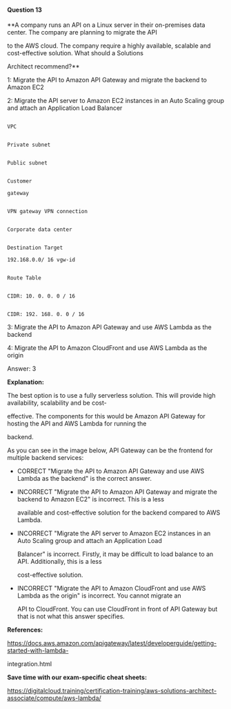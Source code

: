 #### Question  13


**A company runs an API on a Linux server in their on-premises data center. The company are planning to migrate the API

to the AWS cloud. The company require a highly available, scalable and cost-effective solution. What should a Solutions

Architect recommend?**


1: Migrate the API to Amazon API Gateway and migrate the backend to Amazon EC2


2: Migrate the API server to Amazon EC2 instances in an Auto Scaling group and attach an Application Load Balancer


```

VPC

```


```

Private subnet

```


```

Public subnet

```


```

Customer

gateway

```


```

VPN gateway VPN connection

```


```

Corporate data center

```


```

Destination Target

192.168.0.0/ 16 vgw-id

```


```

Route Table

```


```

CIDR: 10. 0. 0. 0 / 16

```


```

CIDR: 192. 168. 0. 0 / 16

```


3: Migrate the API to Amazon API Gateway and use AWS Lambda as the backend


4: Migrate the API to Amazon CloudFront and use AWS Lambda as the origin


Answer: 3


**Explanation:**


The best option is to use a fully serverless solution. This will provide high availability, scalability and be cost-

effective. The components for this would be Amazon API Gateway for hosting the API and AWS Lambda for running the

backend.


As you can see in the image below, API Gateway can be the frontend for multiple backend services:


- CORRECT "Migrate the API to Amazon API Gateway and use AWS Lambda as the backend" is the correct answer.


- INCORRECT "Migrate the API to Amazon API Gateway and migrate the backend to Amazon EC2" is incorrect. This is a less

  available and cost-effective solution for the backend compared to AWS Lambda.


- INCORRECT "Migrate the API server to Amazon EC2 instances in an Auto Scaling group and attach an Application Load

  Balancer" is incorrect. Firstly, it may be difficult to load balance to an API. Additionally, this is a less

  cost-effective solution.


- INCORRECT "Migrate the API to Amazon CloudFront and use AWS Lambda as the origin" is incorrect. You cannot migrate an

  API to CloudFront. You can use CloudFront in front of API Gateway but that is not what this answer specifies.


**References:**


https://docs.aws.amazon.com/apigateway/latest/developerguide/getting-started-with-lambda-

integration.html


**Save time with our exam-specific cheat sheets:**


https://digitalcloud.training/certification-training/aws-solutions-architect-associate/compute/aws-lambda/


